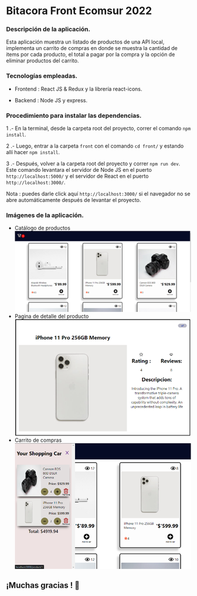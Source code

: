 # Bitacora Front Ecomsur 2022

### Descripción de la aplicación.

Esta aplicación muestra un listado de productos de una API local, implementa un carrito de compras en donde se muestra la cantidad de items por cada producto, el total a pagar por la compra y la opción de eliminar productos del carrito. 

### Tecnologías empleadas.

- Frontend : React JS & Redux y la librería react-icons.

- Backend : Node JS y express.

### Procedimiento para instalar las dependencias.

1 .- En la terminal, desde la carpeta root del proyecto, correr el comando `npm install`.

2 .- Luego, entrar a la carpeta `front` con el comando `cd front/` y estando allí hacer `npm install`.

3 .- Después, volver a la carpeta root del proyecto y correr `npm run dev`. Este comando levantara el servidor de Node JS en el puerto `http://localhost:5000/` y el servidor de React en el puerto `http://localhost:3000/`. 

Nota : puedes darle click aquí `http://localhost:3000/` si el navegador no se abre automáticamente después de levantar el proyecto.

### Imágenes de la aplicación.

- Catálogo de productos![PLP](/PLP.png)
- Pagina de detalle del producto ![PDP](/PDP.png)
- Carrito de compras ![Cart](/cart.png)



## ¡Muchas gracias ! 💪
